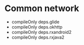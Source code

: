 # Common network

- compileOnly deps.glide
- compileOnly deps.okhttp
- compileOnly deps.rxandroid2
- compileOnly deps.rxjava2